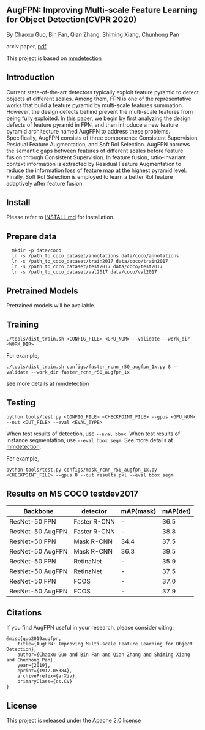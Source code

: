 
AugFPN: Improving Multi-scale Feature Learning for Object Detection(CVPR 2020)
---------------------
By Chaoxu Guo, Bin Fan, Qian Zhang, Shiming Xiang, Chunhong Pan

arxiv paper, [pdf](https://arxiv.org/abs/1912.05384)

This project is based on [mmdetection](https://github.com/open-mmlab/mmdetection)


Introduction
----------------
Current state-of-the-art detectors typically exploit feature pyramid to detect objects at different scales. Among them, FPN is one of the representative works that build a feature pyramid by multi-scale features summation. However, the design defects behind prevent the multi-scale features from being fully exploited. In this paper, we begin by first analyzing the design defects of feature pyramid in FPN, and then introduce a new feature pyramid architecture named AugFPN to address these problems. Specifically, AugFPN consists of three components: Consistent Supervision, Residual Feature Augmentation, and Soft RoI Selection. AugFPN narrows the semantic gaps between features of different scales before feature fusion through Consistent Supervision. In feature fusion, ratio-invariant context information is extracted by Residual Feature Augmentation to reduce the information loss of feature map at the highest pyramid level. Finally, Soft RoI Selection is employed to learn a better RoI feature adaptively after feature fusion.

Install
-------------
Please refer to [INSTALL.md](INSTALL.md) for installation.

Prepare data
----------
```
  mkdir -p data/coco
  ln -s /path_to_coco_dataset/annotations data/coco/annotations
  ln -s /path_to_coco_dataset/train2017 data/coco/train2017
  ln -s /path_to_coco_dataset/test2017 data/coco/test2017
  ln -s /path_to_coco_dataset/val2017 data/coco/val2017
```


Pretrained Models
---------------

Pretrained models will be available.

Training
--------------
```shell
./tools/dist_train.sh <CONFIG_FILE> <GPU_NUM> --validate --work_dir <WORK_DIR>
```
For example,
```shell
./tools/dist_train.sh configs/faster_rcnn_r50_augfpn_1x.py 8 --validate --work_dir faster_rcnn_r50_augfpn_1x
```

see more details at [mmdetection](https://github.com/open-mmlab/mmdetection)


Testing
-----------
```shell
python tools/test.py <CONFIG_FILE> <CHECKPOINT_FILE> --gpus <GPU_NUM> --out <OUT_FILE> --eval <EVAL_TYPE>
```
When test results of detection, use `--eval bbox`. When test results of instance segmentation, use `--eval bbox segm`. See more details at [mmdetection](https://github.com/open-mmlab/mmdetection).

For example,
```shell
python tools/test.py configs/mask_rcnn_r50_augfpn_1x.py <CHECKPOINT_FILE> --gpus 8 --out results.pkl --eval bbox segm
```

Results on MS COCO testdev2017
---------
| Backbone | detector | mAP(mask) | mAP(det)  |
|----------|--------|-----------|-----------|
| ResNet-50 FPN | Faster R-CNN | - | 36.5 |
| ResNet-50 AugFPN | Faster R-CNN | - | 38.8 |
| ResNet-50 FPN | Mask R-CNN | 34.4 | 37.5 |
| ResNet-50 AugFPN | Mask R-CNN | 36.3 | 39.5 |
| ResNet-50 FPN | RetinaNet |  -  | 35.9    |
| ResNet-50 AugFPN| RetinaNet | -  | 37.5  |
| ResNet-50 FPN | FCOS  |   -  | 37.0   |
| ResNet-50 AugFPN| FCOS |  -  | 37.9   |



Citations
------------

If you find AugFPN useful in your research, please consider citing:
```
@misc{guo2019augfpn,
    title={AugFPN: Improving Multi-scale Feature Learning for Object Detection},
    author={Chaoxu Guo and Bin Fan and Qian Zhang and Shiming Xiang and Chunhong Pan},
    year={2019},
    eprint={1912.05384},
    archivePrefix={arXiv},
    primaryClass={cs.CV}
}
```

License
--------
This project is released under the [Apache 2.0 license](LICENSE)
